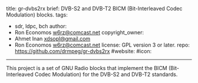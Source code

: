 title: gr-dvbs2rx
brief: DVB-S2 and DVB-T2 BICM (Bit-Interleaved Codec Modulation) blocks.
tags:
  - sdr, ldpc, bch
author:
  - Ron Economos <w6rz@comcast.net>
copyright_owner:
  - Ahmet Inan <xdsopl@gmail.com>
  - Ron Economos <w6rz@comcast.net>
license: GPL version 3 or later.
repo: https://github.com/drmpeg/gr-dvbs2rx
#website:
#icon:
---
This project is a set of GNU Radio blocks that
implement the BICM (Bit-Interleaved Codec Modulation)
for the DVB-S2 and DVB-T2 standards.
